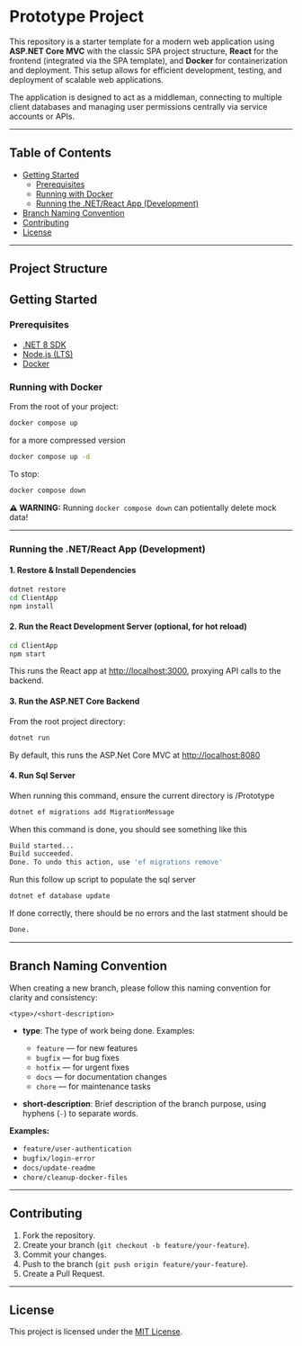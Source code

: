# Prototype Project

This repository is a starter template for a modern web application using **ASP.NET Core MVC** with the classic SPA project structure, **React** for the frontend (integrated via the SPA template), and **Docker** for containerization and deployment. This setup allows for efficient development, testing, and deployment of scalable web applications.

The application is designed to act as a middleman, connecting to multiple client databases and managing user permissions centrally via service accounts or APIs.

---

## Table of Contents

- [Getting Started](#getting-started)
  - [Prerequisites](#prerequisites)
  - [Running with Docker](#running-with-docker)
  - [Running the .NET/React App (Development)](#running-the-netreact-app-development)
- [Branch Naming Convention](#branch-naming-convention)
- [Contributing](#contributing)
- [License](#license)

---

## Project Structure

## Getting Started

### Prerequisites

- [.NET 8 SDK](https://dotnet.microsoft.com/download)
- [Node.js (LTS)](https://nodejs.org/en/download/)
- [Docker](https://www.docker.com/products/docker-desktop/)

### Running with Docker

From the root of your project:

```sh
docker compose up
```

for a more compressed version

```sh
docker compose up -d
```

To stop:

```sh
docker compose down
```

**⚠️ WARNING:** Running `docker compose down` can potientally delete mock data!

---

### Running the .NET/React App (Development)

#### 1. Restore & Install Dependencies

```sh
dotnet restore
cd ClientApp
npm install
```

#### 2. Run the React Development Server (optional, for hot reload)

```sh
cd ClientApp
npm start
```
This runs the React app at [http://localhost:3000](http://localhost:3000), proxying API calls to the backend.

#### 3. Run the ASP.NET Core Backend

From the root project directory:

```sh
dotnet run
```
By default, this runs the ASP.Net Core MVC at [http://localhost:8080](http://localhost:8080)

#### 4. Run Sql Server

When running this command, ensure the current directory is /Prototype

```sh
dotnet ef migrations add MigrationMessage
```

When this command is done, you should see something like this
```sh
Build started...
Build succeeded.
Done. To undo this action, use 'ef migrations remove'
```

Run this follow up script to populate the sql server
```sh
dotnet ef database update
```
If done correctly, there should be no errors and the last statment should be
```sh
Done.
```

---

## Branch Naming Convention

When creating a new branch, please follow this naming convention for clarity and consistency:

```
<type>/<short-description>
```

- **type**: The type of work being done. Examples:
  - `feature` — for new features
  - `bugfix` — for bug fixes
  - `hotfix` — for urgent fixes
  - `docs` — for documentation changes
  - `chore` — for maintenance tasks

- **short-description**: Brief description of the branch purpose, using hyphens (`-`) to separate words.

**Examples:**
- `feature/user-authentication`
- `bugfix/login-error`
- `docs/update-readme`
- `chore/cleanup-docker-files`

---

## Contributing

1. Fork the repository.
2. Create your branch (`git checkout -b feature/your-feature`).
3. Commit your changes.
4. Push to the branch (`git push origin feature/your-feature`).
5. Create a Pull Request.

---

## License

This project is licensed under the [MIT License](LICENSE).
